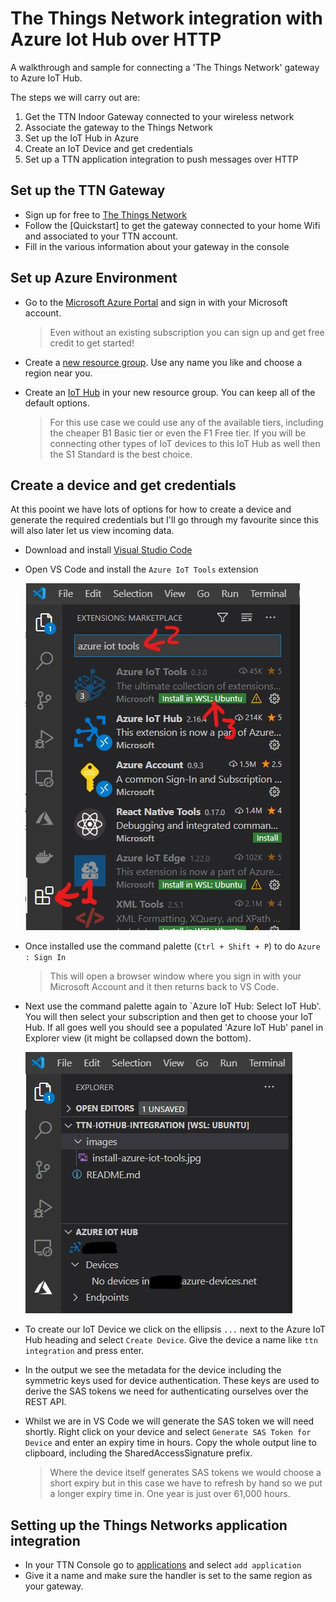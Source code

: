 # The Things Network integration with Azure Iot Hub over HTTP

A walkthrough and sample for connecting a 'The Things Network' gateway to Azure IoT Hub.

The steps we will carry out are:
1. Get the TTN Indoor Gateway connected to your wireless network
2. Associate the gateway to the Things Network
3. Set up the IoT Hub in Azure
4. Create an IoT Device and get credentials
5. Set up a TTN application integration to push messages over HTTP

## Set up the TTN Gateway

* Sign up for free to [The Things Network](https://account.thethingsnetwork.org/register)
* Follow the [Quickstart] to get the gateway connected to your home Wifi and associated to your TTN account.
* Fill in the various information about your gateway in the console

## Set up Azure Environment

* Go to the [Microsoft Azure Portal](https://portal.azure.com) and sign in with your Microsoft account.

    > Even without an existing subscription you can sign up and get free credit to get started!

* Create a [new resource group](https://portal.azure.com/#create/Microsoft.ResourceGroup). Use any name you like and choose a region near you.
* Create an [IoT Hub](https://portal.azure.com/#create/Microsoft.IotHub) in your new resource group. You can keep all of the default options.
    > For this use case we could use any of the available tiers, including the cheaper B1 Basic tier or even the F1 Free tier. If you will be connecting other types of IoT devices to this IoT Hub as well then the S1 Standard is the best choice.

## Create a device and get credentials

At this pooint we have lots of options for how to create a device and generate the required credentials but I'll go through my favourite since this will also later let us view incoming data.

* Download and install [Visual Studio Code](https://code.visualstudio.com/Download)
* Open VS Code and install the `Azure IoT Tools` extension

    ![picture](images/install-azure-iot-tools.jpg)

* Once installed use the command palette (`Ctrl + Shift + P`) to do `Azure : Sign In`

    > This will open a browser window where you sign in with your Microsoft Account and it then returns back to VS Code.

* Next use the command palette again to `Azure IoT Hub: Select IoT Hub'. You will then select your subscription and then get to choose your IoT Hub. If all goes well you should see a populated 'Azure IoT Hub' panel in Explorer view (it might be collapsed down the bottom).

    ![picture](images/select-iot-hub.jpg)

* To create our IoT Device we click on the ellipsis `...` next to the Azure IoT Hub heading and select `Create Device`. Give the device a name like `ttn integration` and press enter.

* In the output we see the metadata for the device including the symmetric keys used for device authentication. These keys are used to derive the SAS tokens we need for authenticating ourselves over the REST API.

* Whilst we are in VS Code we will generate the SAS token we will need shortly. Right click on your device and select `Generate SAS Token for Device` and enter an expiry time in hours. Copy the whole output line to clipboard, including the SharedAccessSignature prefix.

    > Where the device itself generates SAS tokens we would choose a short expiry but in this case we have to refresh by hand so we put a longer expiry time in. One year is just over 61,000 hours.

## Setting up the Things Networks application integration

* In your TTN Console go to [applications](https://console.thethingsnetwork.org/applications) and select `add application`
* Give it a name and make sure the handler is set to the same region as your gateway.
